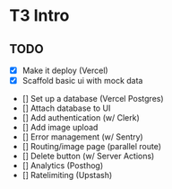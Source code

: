 # T3 Intro

## TODO

- [x] Make it deploy (Vercel)
- [x] Scaffold basic ui with mock data
- [] Set up a database (Vercel Postgres)
- [] Attach database to UI
- [] Add authentication (w/ Clerk)
- [] Add image upload
- [] Error management (w/ Sentry)
- [] Routing/image page (parallel route)
- [] Delete button (w/ Server Actions)
- [] Analytics (Posthog)
- [] Ratelimiting (Upstash)







